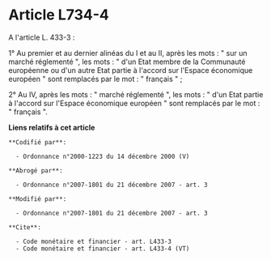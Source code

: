 # Article L734-4

A l'article L. 433-3 :

1° Au premier et au dernier alinéas du I et au II, après les mots : " sur un marché réglementé ", les mots : " d'un Etat
membre de la Communauté européenne ou d'un autre Etat partie à l'accord sur l'Espace économique européen " sont remplacés par
le mot : " français " ; 

2° Au IV, après les mots : " marché réglementé ", les mots : " d'un Etat partie à l'accord sur l'Espace économique européen "
sont remplacés par le mot : " français ".

**Liens relatifs à cet article**

	**Codifié par**:

	  - Ordonnance n°2000-1223 du 14 décembre 2000 (V)

	**Abrogé par**:

	  - Ordonnance n°2007-1801 du 21 décembre 2007 - art. 3

	**Modifié par**:

	  - Ordonnance n°2007-1801 du 21 décembre 2007 - art. 3

	**Cite**:

	  - Code monétaire et financier - art. L433-3
	  - Code monétaire et financier - art. L433-4 (VT)
